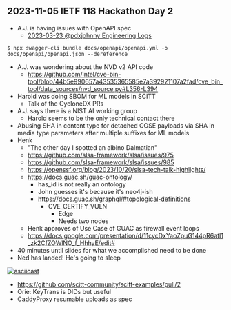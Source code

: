 ## 2023-11-05 IETF 118 Hackathon Day 2

- A.J. is having issues with OpenAPI spec
  - [2023-03-23 @pdxjohnny Engineering Logs](https://github.com/intel/dffml/blob/alice/docs/discussions/alice_engineering_comms/0217/reply_0000.md)

```console
$ npx swagger-cli bundle docs/openapi/openapi.yml -o docs/openapi/openapi.json --dereference
```

- A.J. was wondering about the NVD v2 API code
  - https://github.com/intel/cve-bin-tool/blob/44b5e990657a43535365585e7a392921107a2fad/cve_bin_tool/data_sources/nvd_source.py#L356-L394
- Harold was doing SBOM for ML models in SCITT
  - Talk of the CycloneDX PRs
- A.J. says there is a NIST AI working group
  - Harold seems to be the only technical contact there
- Abusing SHA in content type for detached COSE payloads via SHA in media type parameters after multiple suffixes for ML models
- Henk
  - "The other day I spotted an albino Dalmatian"
  - https://github.com/slsa-framework/slsa/issues/975
  - https://github.com/slsa-framework/slsa/issues/985
  - https://openssf.org/blog/2023/10/20/slsa-tech-talk-highlights/
  - https://docs.guac.sh/guac-ontology/
    - has_id is not really an ontology
    - John guesses it's because it's neo4j-ish
    - https://docs.guac.sh/graphql/#topological-definitions
      - CVE_CERTIFY_VULN
        - Edge
        - Needs two nodes
  - Henk approves of Use Case of GUAC as firewall event loops
  - https://docs.google.com/presentation/d/11cycDxYaoZpuG144pR6atI1_zk2CfZOWlNO_f_HhhyE/edit#
- 40 minutes until slides for what we accomplished need to be done
- Ned has landed! He's going to sleep

[![asciicast](https://asciinema.org/a/619381.svg)](https://ascinema.org/a/619381)

- https://github.com/scitt-community/scitt-examples/pull/2
- Orie: KeyTrans is DIDs but useful
- CaddyProxy resumable uploads as spec
